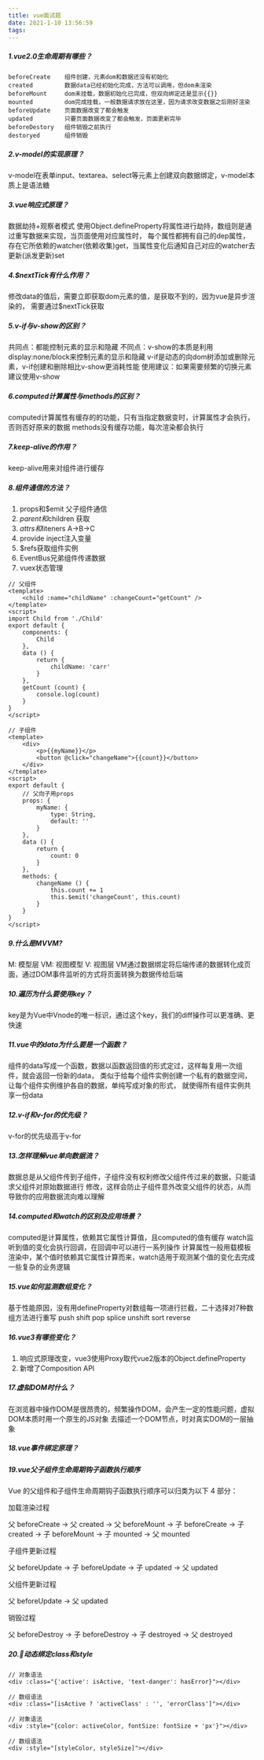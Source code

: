 ```yaml
---
title: vue面试题
date: 2021-1-10 13:56:59
tags:
---
```


##### 1.vue2.0生命周期有哪些？
```
beforeCreate    组件创建，元素dom和数据还没有初始化
created         数据data已经初始化完成，方法可以调用，但dom未渲染
beforeMount     dom未挂载，数据初始化已完成，但双向绑定还是显示{{}}
mounted         dom完成挂载，一般数据请求放在这里，因为请求改变数据之后刚好渲染
beforeUpdate    页面数据改变了都会触发
updated         只要页面数据改变了都会触发，页面更新完毕
beforeDestory   组件销毁之前执行
destoryed       组件销毁
```

##### 2.v-model的实现原理？
v-model在表单input、textarea、select等元素上创建双向数据绑定，v-model本质上是语法糖

##### 3.vue响应式原理？
数据劫持+观察者模式
使用Object.defineProperty将属性进行劫持，数组则是通过重写数据来实现，当页面使用对应属性时，
每个属性都拥有自己的dep属性，存在它所依赖的watcher(依赖收集)get，当属性变化后通知自己对应的watcher去更新(派发更新)set

##### 4.$nextTick有什么作用？
修改data的值后，需要立即获取dom元素的值，是获取不到的，因为vue是异步渲染的，
需要通过$nextTick获取

##### 5.v-if与v-show的区别？
共同点：都能控制元素的显示和隐藏
不同点：v-show的本质是利用display:none/block来控制元素的显示和隐藏
       v-if是动态的向dom树添加或删除元素，v-if创建和删除相比v-show更消耗性能
使用建议：如果需要频繁的切换元素建议使用v-show    

##### 6.computed计算属性与methods的区别？
computed计算属性有缓存的的功能，只有当指定数据变时，计算属性才会执行，否则否好原来的数据
methods没有缓存功能，每次渲染都会执行

##### 7.keep-alive的作用？
keep-alive用来对组件进行缓存

##### 8.组件通信的方法？
1. props和$emit 父子组件通信
2. $parent和$children  获取
3. $attrs和$liteners A->B->C
4. provide inject注入变量
5. $refs获取组件实例
6. EventBus兄弟组件传递数据
7. vuex状态管理
```
// 父组件
<template>
    <child :name="childName" :changeCount="getCount" />
</template>
<script>
import Child from './Child'
export default {
    components: {
        Child
    },
    data () {
        return {
            childName: 'carr'
        }
    },
    getCount (count) {
        console.log(count)
    }
}
</script>

// 子组件
<template>
    <div>
        <p>{{myName}}</p>
        <button @click="changeName">{{count}}</button>
    </div>
</template>
<script>
export default {
    // 父向子用props
    props: {
        myName: {
            type: String,
            default: ''
        }
    },
    data () {
        return {
            count: 0
        }
    },
    methods: {
        changeName () {
            this.count += 1
            this.$emit('changeCount', this.count)
        }
    }
}
</script>
```


##### 9.什么是MVVM?
M: 模型层
VM: 视图模型
V: 视图层
VM通过数据绑定将后端传递的数据转化成页面，通过DOM事件监听的方式将页面转换为数据传给后端

##### 10.遍历为什么要使用key？
key是为Vue中Vnode的唯一标识，通过这个key，我们的diff操作可以更准确、更快速

##### 11.vue中的data为什么要是一个函数？
组件的data写成一个函数，数据以函数返回值的形式定过，这样每复用一次组件，就会返回一份新的data，
类似于给每个组件实例创建一个私有的数据空间，让每个组件实例维护各自的数据，单纯写成对象的形式，
就使得所有组件实例共享一份data

##### 12.v-if和v-for的优先级？
v-for的优先级高于v-for

##### 13.怎样理解vue单向数据流？
数据总是从父组件传到子组件，子组件没有权利修改父组件传过来的数据，只能请求父组件对原始数据进行
修改，这样会防止子组件意外改变父组件的状态，从而导致你的应用数据流向难以理解

##### 14.computed和watch的区别及应用场景？
computed是计算属性，依赖其它属性计算值，且computed的值有缓存
watch监听到值的变化会执行回调，在回调中可以进行一系列操作
计算属性一般用载模板渲染中，某个值时依赖其它属性计算而来，watch适用于观测某个值的变化去完成
一些复杂的业务逻辑

##### 15.vue如何监测数组变化？
基于性能原因，没有用defineProperty对数组每一项进行拦截，二十选择对7种数组方法进行重写
push shift  pop splice  unshift sort  reverse

##### 16.vue3有哪些变化？
1. 响应式原理改变，vue3使用Proxy取代vue2版本的Object.defineProperty
2. 新增了Composition API

##### 17.虚拟DOM时什么？
在浏览器中操作DOM是很昂贵的，频繁操作DOM，会产生一定的性能问题，虚拟DOM本质时用一个原生的JS对象
去描述一个DOM节点，时对真实DOM的一层抽象

##### 18.vue事件绑定原理？

##### 19.vue父子组件生命周期钩子函数执行顺序
Vue 的父组件和子组件生命周期钩子函数执行顺序可以归类为以下 4 部分：

加载渲染过程

父 beforeCreate -> 父 created -> 父 beforeMount -> 子 beforeCreate -> 子 created -> 子 beforeMount -> 子 mounted -> 父 mounted

子组件更新过程

父 beforeUpdate -> 子 beforeUpdate -> 子 updated -> 父 updated

父组件更新过程

父 beforeUpdate -> 父 updated

销毁过程

父 beforeDestroy -> 子 beforeDestroy -> 子 destroyed -> 父 destroyed

##### 20.动态绑定class和style
```
// 对象语法
<div :class="{'active': isActive, 'text-danger': hasError}"></div>

// 数组语法
<div :class="[isActive ? 'activeClass' : '', 'errorClass']"></div>

// 对象语法
<div :style="{color: activeColor, fontSize: fontSize + 'px'}"></div>

// 数组语法
<div :style="[styleColor, styleSize]"></div>
```
